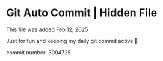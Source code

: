 # Git Auto Commit | Hidden File

This file was added Feb 12, 2025

Just for fun and keeping my daily git commit active 🤪

commit number: 3094725
